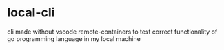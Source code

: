 # local-cli
cli made without vscode remote-containers to test correct functionality of go programming language in my local machine
